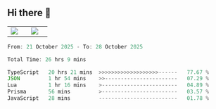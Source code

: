 ## Hi there 👋

<p align="center">
  <table align="center">
  <tr border="none">
  <td width="35%" align="center">
    <img  align="center"  src="http://github-profile-summary-cards.vercel.app/api/cards/stats?username=ricepunk&theme=github_dark" />
  </td>
    
  <td width="65%" align="center">
    <img  align="center"  src="http://github-profile-summary-cards.vercel.app/api/cards/profile-details?username=ricepunk&theme=github_dark" />
  </td>
  </tr>
  </table>
</p>

<!--START_SECTION:waka-->

```typescript
From: 21 October 2025 - To: 28 October 2025

Total Time: 26 hrs 9 mins

TypeScript   20 hrs 21 mins  >>>>>>>>>>>>>>>>>>>------   77.67 %
JSON         1 hr 54 mins    >>-----------------------   07.29 %
Lua          1 hr 16 mins    >------------------------   04.89 %
Prisma       56 mins         >------------------------   03.57 %
JavaScript   28 mins         -------------------------   01.78 %
```

<!--END_SECTION:waka-->
